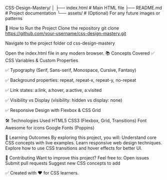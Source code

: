 CSS-Design-Mastery/
│
├── index.html      # Main HTML file
├── README.md       # Project documentation
└── assets/         # (Optional) For any future images or patterns

🚀 How to Run the Project
Clone the repository
git clone https://github.com/your-username/css-design-mastery.git

Navigate to the project folder
cd css-design-mastery

Open the index.html file in any modern browser.
📚 Concepts Covered
✅ CSS Variables & Custom Properties

✅ Typography (Serif, Sans-serif, Monospace, Cursive, Fantasy)

✅ Background properties: repeat, repeat-x, repeat-y, no-repeat

✅ Link states: a:link, a:hover, a:active, a:visited

✅ Visibility vs Display (visibility: hidden vs display: none)

✅ Responsive Design with Flexbox & CSS Grid


🛠 Technologies Used
HTML5
CSS3 (Flexbox, Grid, Transitions)
Font Awesome for icons
Google Fonts (Poppins)


🎯 Learning Outcomes
By exploring this project, you will:
Understand core CSS concepts with live examples.
Learn responsive web design techniques.
Explore how to use CSS transitions and hover effects for better UI.


🤝 Contributing
Want to improve this project? Feel free to:
Open issues
Submit pull requests
Suggest new CSS concepts to add


✅ Created with ❤️ for CSS learners.

